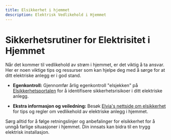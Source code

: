 ```yaml
---
title: Elsikkerhet i hjemmet
description: Elektrisk Vedlikehold i Hjemmet
---
```


# Sikkerhetsrutiner for Elektrisitet i Hjemmet

Når det kommer til vedlikehold av strøm i hjemmet, er det viktig å ta ansvar. Her er noen viktige tips og ressurser som kan hjelpe deg med å sørge for at ditt elektriske anlegg er i god stand.

- **Egenkontroll:** Gjennomfør årlig egenkontroll "elsjekken" på [Elsikkerhetsportalen](https://kontroll.elsikkerhetsportalen.no/survey/elsikkerhetsportalens-egenkontroll) for å identifisere sikkerhetsrisikoer i ditt elektriske anlegg.

- **Ekstra informasjon og veiledning:** Besøk [Elvia's nettside om elsikkerhet](https://www.elvia.no/elsikkerhet/elsikkerhet-i-hjemmet/vedlikehold-av-strom-dette-ma-du-gjore-selv/) for tips og regler om vedlikehold av elektriske anlegg i hjemmet.

Sørg alltid for å følge retningslinjer og anbefalinger for elsikkerhet for å unngå farlige situasjoner i hjemmet. Din innsats kan bidra til en trygg elektrisk installasjon.
